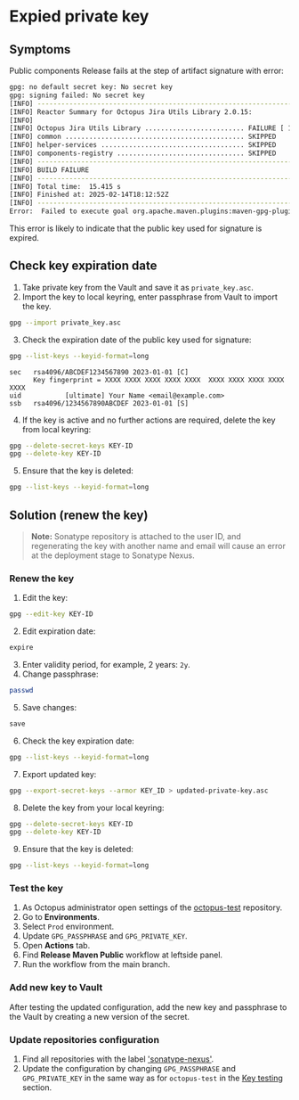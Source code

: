 # Expied private key
## Symptoms

Public components Release fails at the step of artifact signature with error:

```bash
gpg: no default secret key: No secret key
gpg: signing failed: No secret key
[INFO] ------------------------------------------------------------------------
[INFO] Reactor Summary for Octopus Jira Utils Library 2.0.15:
[INFO] 
[INFO] Octopus Jira Utils Library ......................... FAILURE [ 10.061 s]
[INFO] common ............................................. SKIPPED
[INFO] helper-services .................................... SKIPPED
[INFO] components-registry ................................ SKIPPED
[INFO] ------------------------------------------------------------------------
[INFO] BUILD FAILURE
[INFO] ------------------------------------------------------------------------
[INFO] Total time:  15.415 s
[INFO] Finished at: 2025-02-14T18:12:52Z
[INFO] ------------------------------------------------------------------------
Error:  Failed to execute goal org.apache.maven.plugins:maven-gpg-plugin:3.0.1:sign (sign-artifacts) on project jira-utils-parent: Exit code: 2 -> [Help 1]
```

This error is likely to indicate that the public key used for signature is expired.

## Check key expiration date

1. Take private key from the Vault and save it as `private_key.asc`.
2. Import the key to local keyring, enter passphrase from Vault to import the key.
```bash
gpg --import private_key.asc
```
3. Check the expiration date of the public key used for signature:
```bash
gpg --list-keys --keyid-format=long
```
```
sec   rsa4096/ABCDEF1234567890 2023-01-01 [C]
      Key fingerprint = XXXX XXXX XXXX XXXX XXXX  XXXX XXXX XXXX XXXX XXXX
uid           [ultimate] Your Name <email@example.com>
ssb   rsa4096/1234567890ABCDEF 2023-01-01 [S]
```
4. If the key is active and no further actions are required, delete the key from local keyring:
```bash
gpg --delete-secret-keys KEY-ID
gpg --delete-key KEY-ID
```
5. Ensure that the key is deleted:
```bash
gpg --list-keys --keyid-format=long
```

## Solution (renew the key)

> **Note:** Sonatype repository is attached to the user ID, and regenerating the key with another name and email will cause an error at the deployment stage to Sonatype Nexus.

### Renew the key

1. Edit the key:
```bash
gpg --edit-key KEY-ID
```
2. Edit expiration date:
```bash
expire
```
3. Enter validity period, for example, 2 years: `2y`.
4. Change passphrase:
```bash
passwd
```
5. Save changes:
```bash
save
```
6. Check the key expiration date:
```bash
gpg --list-keys --keyid-format=long
```
7. Export updated key:
```bash
gpg --export-secret-keys --armor KEY_ID > updated-private-key.asc
```
8. Delete the key from your local keyring:
```bash
gpg --delete-secret-keys KEY-ID
gpg --delete-key KEY-ID
```
9. Ensure that the key is deleted:
```bash
gpg --list-keys --keyid-format=long
```

### Test the key

1. As Octopus administrator open settings of the [octopus-test](https://github.com/octopusden/octopus-test) repository.
2. Go to **Environments**.
3. Select `Prod` environment.
4. Update `GPG_PASSPHRASE` and `GPG_PRIVATE_KEY`.
5. Open **Actions** tab.
6. Find **Release Maven Public** workflow at leftside panel.
7. Run the workflow from the main branch.

### Add new key to Vault

After testing the updated configuration, add the new key and passphrase to the Vault by creating a new version of the secret.

### Update repositories configuration

1. Find all repositories with the label ['sonatype-nexus'](https://github.com/octopusden?tab=repositories&q=sonatype-nexus&type=&language=&sort=).
2. Update the configuration by changing `GPG_PASSPHRASE` and `GPG_PRIVATE_KEY` in the same way as for `octopus-test` in the [Key testing](#test-the-key) section.
